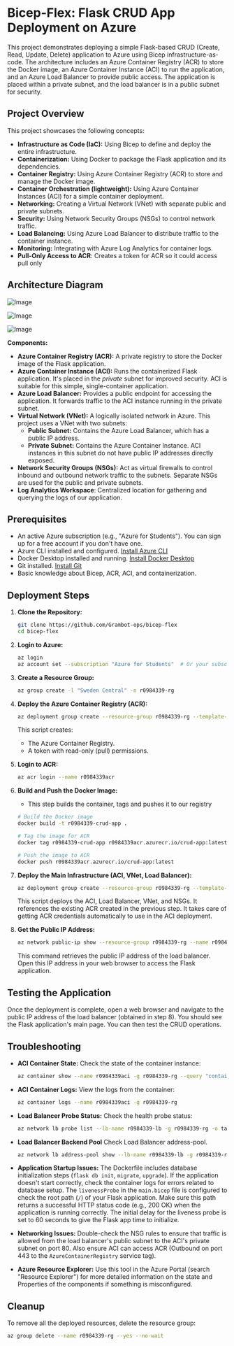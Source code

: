 # Bicep-Flex: Flask CRUD App Deployment on Azure

This project demonstrates deploying a simple Flask-based CRUD (Create, Read, Update, Delete) application to Azure using Bicep infrastructure-as-code. The architecture includes an Azure Container Registry (ACR) to store the Docker image, an Azure Container Instance (ACI) to run the application, and an Azure Load Balancer to provide public access. The application is placed within a private subnet, and the load balancer is in a public subnet for security.

## Project Overview

This project showcases the following concepts:

- **Infrastructure as Code (IaC):** Using Bicep to define and deploy the entire infrastructure.
- **Containerization:** Using Docker to package the Flask application and its dependencies.
- **Container Registry:** Using Azure Container Registry (ACR) to store and manage the Docker image.
- **Container Orchestration (lightweight):** Using Azure Container Instances (ACI) for a simple container deployment.
- **Networking:** Creating a Virtual Network (VNet) with separate public and private subnets.
- **Security:** Using Network Security Groups (NSGs) to control network traffic.
- **Load Balancing:** Using Azure Load Balancer to distribute traffic to the container instance.
- **Monitoring:** Integrating with Azure Log Analytics for container logs.
- **Pull-Only Access to ACR**: Creates a token for ACR so it could access pull only

## Architecture Diagram

![Image](https://github.com/user-attachments/assets/62c8f5ab-b1d4-4a6f-8962-23c85369c634)

![Image](https://github.com/user-attachments/assets/be16a092-d4db-4380-a179-1a9ab114ac3d)

![Image](https://github.com/user-attachments/assets/bf052f0b-dd03-43ac-a204-bfba652ca54e)

**Components:**

- **Azure Container Registry (ACR):** A private registry to store the Docker image of the Flask application.
- **Azure Container Instance (ACI):** Runs the containerized Flask application. It's placed in the _private_ subnet for improved security. ACI is suitable for this simple, single-container application.
- **Azure Load Balancer:** Provides a public endpoint for accessing the application. It forwards traffic to the ACI instance running in the private subnet.
- **Virtual Network (VNet):** A logically isolated network in Azure. This project uses a VNet with two subnets:
  - **Public Subnet:** Contains the Azure Load Balancer, which has a public IP address.
  - **Private Subnet:** Contains the Azure Container Instance. ACI instances in this subnet do not have public IP addresses directly exposed.
- **Network Security Groups (NSGs):** Act as virtual firewalls to control inbound and outbound network traffic to the subnets. Separate NSGs are used for the public and private subnets.
- **Log Analytics Workspace**: Centralized location for gathering and querying the logs of our application.

## Prerequisites

- An active Azure subscription (e.g., "Azure for Students"). You can sign up for a free account if you don't have one.
- Azure CLI installed and configured. [Install Azure CLI](https://docs.microsoft.com/en-us/cli/azure/install-azure-cli)
- Docker Desktop installed and running. [Install Docker Desktop](https://www.docker.com/products/docker-desktop)
- Git installed. [Install Git](https://git-scm.com/book/en/v2/Getting-Started-Installing-Git)
- Basic knowledge about Bicep, ACR, ACI, and containerization.

## Deployment Steps

1.  **Clone the Repository:**

    ```bash
    git clone https://github.com/Grambot-ops/bicep-flex
    cd bicep-flex
    ```

2.  **Login to Azure:**

    ```bash
    az login
    az account set --subscription "Azure for Students"  # Or your subscription name
    ```

3.  **Create a Resource Group:**

    ```bash
    az group create -l "Sweden Central" -n r0984339-rg
    ```

4.  **Deploy the Azure Container Registry (ACR):**

    ```bash
    az deployment group create --resource-group r0984339-rg --template-file acr.bicep
    ```

    This script creates:

    - The Azure Container Registry.
    - A token with read-only (pull) permissions.

5.  **Login to ACR:**

    ```bash
    az acr login --name r0984339acr
    ```

6.  **Build and Push the Docker Image:**

    - This step builds the container, tags and pushes it to our registry

    ```bash
    # Build the Docker image
    docker build -t r0984339-crud-app .

    # Tag the image for ACR
    docker tag r0984339-crud-app r0984339acr.azurecr.io/crud-app:latest

    # Push the image to ACR
    docker push r0984339acr.azurecr.io/crud-app:latest
    ```

7.  **Deploy the Main Infrastructure (ACI, VNet, Load Balancer):**

    ```bash
    az deployment group create --resource-group r0984339-rg --template-file main.bicep
    ```

    This script deploys the ACI, Load Balancer, VNet, and NSGs. It references the existing ACR created in the previous step. It takes care of getting ACR credentials automatically to use in the ACI deployment.

8.  **Get the Public IP Address:**

    ```bash
    az network public-ip show --resource-group r0984339-rg --name r0984339-lb-publicip --query ipAddress --output tsv
    ```

    This command retrieves the public IP address of the load balancer. Open this IP address in your web browser to access the Flask application.

## Testing the Application

Once the deployment is complete, open a web browser and navigate to the public IP address of the load balancer (obtained in step 8). You should see the Flask application's main page. You can then test the CRUD operations.

## Troubleshooting

- **ACI Container State:** Check the state of the container instance:

  ```bash
  az container show --name r0984339aci -g r0984339-rg --query "containers[0].instanceView.currentState.state"
  ```

- **ACI Container Logs:** View the logs from the container:

  ```bash
  az container logs --name r0984339aci -g r0984339-rg
  ```

- **Load Balancer Probe Status:** Check the health probe status:

  ```bash
  az network lb probe list --lb-name r0984339-lb -g r0984339-rg -o table
  ```

- **Load Balancer Backend Pool** Check Load Balancer address-pool.

  ```bash
  az network lb address-pool show --lb-name r0984339-lb -g r0984339-rg --name backendPool_PrivateAdd
  ```

- **Application Startup Issues:** The Dockerfile includes database initialization steps (`flask db init`, `migrate`, `upgrade`). If the application doesn't start correctly, check the container logs for errors related to database setup. The `livenessProbe` in the `main.bicep` file is configured to check the root path (`/`) of your Flask application. Make sure this path returns a successful HTTP status code (e.g., 200 OK) when the application is running correctly. The initial delay for the liveness probe is set to 60 seconds to give the Flask app time to initialize.

- **Networking Issues:** Double-check the NSG rules to ensure that traffic is allowed from the load balancer's public subnet to the ACI's private subnet on port 80. Also ensure ACI can access ACR (Outbound on port 443 to the `AzureContainerRegistry` service tag).

- **Azure Resource Explorer:** Use this tool in the Azure Portal (search "Resource Explorer") for more detailed information on the state and Properties of the components if something is misconfigured.

## Cleanup

To remove all the deployed resources, delete the resource group:

```bash
az group delete --name r0984339-rg --yes --no-wait
```
